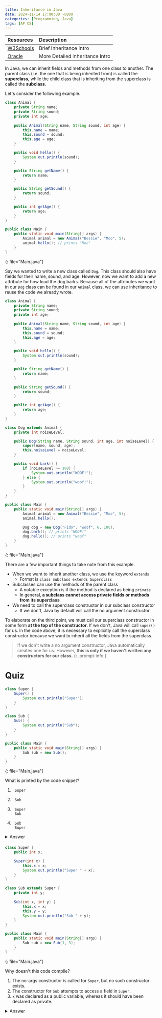 ```yaml
---
title: Inheritance in Java
date: 2024-11-14 17:00:00 -0800
categories: [Programming, Java]
tags: [AP CS]
---
```


| Resources                                                                    | Description                     |
| :--------------------------------------------------------------------------- | :------------------------------ |
| [W3Schools](https://www.w3schools.com/java/java_inheritance.asp)             | Brief Inheritance Intro         |
| [Oracle](https://docs.oracle.com/javase/tutorial/java/IandI/subclasses.html) | More Detailed Inheritance Intro |

In Java, we can inherit fields and methods from one class to another. The parent class
(i.e. the one that is being inherited from) is called the **superclass**, while the child class
that is inheriting from the superclass is called the **subclass**.

Let's consider the following example.

```java
class Animal {
    private String name;
    private String sound;
    private int age;
    
    public Animal(String name, String sound, int age) {
        this.name = name;
        this.sound = sound;
        this.age = age;
    }

    public void hello() {
        System.out.println(sound);
    }

    public String getName() {
        return name;
    }

    public String getSound() {
        return sound;
    }

    public int getAge() {
        return age;
    }
}

public class Main {
    public static void main(String[] args) {
        Animal animal = new Animal("Bessie", "Moo", 5);
        animal.hello(); // prints "Moo"
    }
}
```
{: file="Main.java"}

Say we wanted to write a new class called `Dog`. This class should 
also have fields for their name, sound, and age. However, now we want to
add a new attribute for how loud the dog barks. Because all of the attributes
we want in our `Dog` class can be found in our `Animal` class, we can use inheritance
to reuse the code we already wrote.

```java
class Animal {
    private String name;
    private String sound;
    private int age;
    
    public Animal(String name, String sound, int age) {
        this.name = name;
        this.sound = sound;
        this.age = age;
    }

    public void hello() {
        System.out.println(sound);
    }

    public String getName() {
        return name;
    }

    public String getSound() {
        return sound;
    }

    public int getAge() {
        return age;
    }
}

class Dog extends Animal {
    private int noiseLevel;

    public Dog(String name, String sound, int age, int noiseLevel) {
        super(name, sound, age);
        this.noiseLevel = noiseLevel;
    }

    public void bark() {
        if (noiseLevel >= 100) {
            System.out.println("WOOF!");
        } else {
            System.out.println("woof!");
        }
    }
}

public class Main {
    public static void main(String[] args) {
        Animal animal = new Animal("Bessie", "Moo", 5);
        animal.hello(); 

        Dog dog = new Dog("Fido", "woof", 6, 100);
        dog.bark(); // prints "WOOF!"
        dog.hello(); // prints "woof"
    }
}
```
{: file="Main.java"}

There are a few important things to take note from this example.
- When we want to inherit another class, we use the keyword `extends`
  - Format is `class Subclass extends Superclass`
- Subclasses can use the methods of the parent class
  - A notable exception is if the method is declared as being `private`
  - In general, **a subclass cannot access private fields or methods from its 
superclass**
- We need to call the superclass constructor in our subclass constructor
  - If we don't, Java by default will call the no argument constructor
  
To elaborate on the third point, we must call our superclass constructor in some
form **at the top of the constructor**. If we don't, Java will call `super()` for us.
In the code above, it is necessary to explicitly call the superclass constructor because
we want to inherit all the fields from the superclass.

> If we don't write a no argument constructor, Java automatically creates one for us.
> However, **this is only if we haven't written any constructors for our class.**
{: .prompt-info }

# Quiz

<p style="margin-bottom: 20px;"> </p>

```java
class Super {
    Super() {
        System.out.println("Super");
    }
}

class Sub {
    Sub() {
        System.out.println("Sub");
    }
}

public class Main {
    public static void main(String[] args) {
        Sub sub = new Sub();
    }
}
```
{: file="Main.java"}

What is printed by the code snippet?

1. 
        Super
2. 
        Sub
3. 
        Super
        Sub

4. 
        Sub
        Super

<details>
  <summary>Answer</summary>
  Option 3 is correct. When we call the constructor for <code>Sub</code>, it first implicitly calls the constructor 
  for <code>Super</code>. Thus, it prints <code>Super</code>, then <code>Sub</code>.
</details>

<p style="margin-bottom: 20px;"> </p>

```java
class Super {
    public int x;

    Super(int x) {
        this.x = x;
        System.out.println("Super " + x);
    }
}

class Sub extends Super {
    private int y;
    
    Sub(int x, int y) {
        this.x = x;
        this.y = y;
        System.out.println("Sub " + y);
    }
}

public class Main {
    public static void main(String[] args) {
        Sub sub = new Sub(1, 3);
    }
}
```
{: file="Main.java"}

Why doesn't this code compile?

1. The no-args constructor is called for `Super`, but no such constructor exists.
2. The constructor for `Sub` attempts to access a field in `Super`.
3. `x` was declared as a public variable, whereas it should have been declared as private.

<details>
  <summary>Answer</summary>
  <p>Option 1 is correct. If not explicitly called, Java will call the superclass constructor.
  However, because it calls the no-args constructor and no such constructor exists, it results
  in an error.</p>

  <p>Option 2 is wrong because <code>x</code> was declared as a public field, so it was inherited.</p>

  <p>Option 3 is wrong because fields can be public, but generally should be left as private.</p>
</details>
